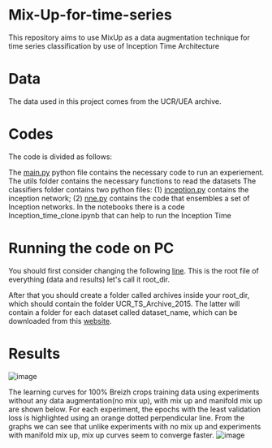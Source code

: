 # Mix-Up-for-time-series

This repository aims to use MixUp as a data augmentation technique for time series classification by use of Inception Time Architecture

# Data

The data used in this project comes from the UCR/UEA archive.

# Codes

The code is divided as follows:

The [main.py](https://github.com/VIVIANKERUBO/MixUp/blob/main/main.py) python file contains the necessary code to run an experiement.
The utils folder contains the necessary functions to read the datasets
The classifiers folder contains two python files: (1) [inception.py](https://github.com/VIVIANKERUBO/MixUp/blob/main/classifiers/inception.py) contains the inception network; (2) [nne.py](https://github.com/VIVIANKERUBO/MixUp/blob/main/classifiers/nne.py) contains the code that ensembles a set of Inception networks.
In the notebooks there is a code Inception_time_clone.ipynb that can help to run the Inception Time

# Running the code on PC

You should first consider changing the following [line](https://github.com/VIVIANKERUBO/MixUp/blob/main/main.py#L218). This is the root file of everything (data and results) let's call it root_dir.

After that you should create a folder called archives inside your root_dir, which should contain the folder UCR_TS_Archive_2015. The latter will contain a folder for each dataset called dataset_name, which can be downloaded from this [website](https://www.cs.ucr.edu/~eamonn/time_series_data/).

# Results
![image](https://user-images.githubusercontent.com/28702547/216042698-a372872d-a2c4-4126-8e5e-9c755bc0ee54.png)

The learning curves for 100% Breizh crops training data
using experiments without any data augmentation(no mix up), with mix up and manifold
mix up are shown below. For each experiment, the
epochs with the least validation loss is highlighted using an orange dotted perpendicular
line. From the graphs we can see that unlike experiments with no mix up and experiments
with manifold mix up, mix up curves seem to converge faster.
![image](https://user-images.githubusercontent.com/28702547/216042734-be76355d-f365-4dba-9024-f4347b653a7f.png)

